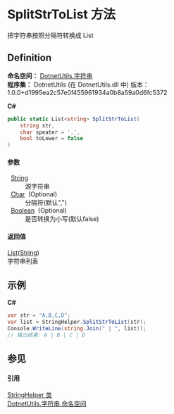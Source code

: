 # SplitStrToList 方法


把字符串按照分隔符转换成 List



## Definition
**命名空间：** <a href="df425352-b368-5c6e-b31a-42f9cfd26b29">DotnetUtils.字符串</a>  
**程序集：** DotnetUtils (在 DotnetUtils.dll 中) 版本：1.0.0+d1995ea2c57e0f455961934a0b8a59a0d6fc5372

**C#**
``` C#
public static List<string> SplitStrToList(
	string str,
	char speater = ',',
	bool toLower = false
)
```



#### 参数
<dl><dt>  <a href="https://learn.microsoft.com/dotnet/api/system.string" target="_blank" rel="noopener noreferrer">String</a></dt><dd>源字符串</dd><dt>  <a href="https://learn.microsoft.com/dotnet/api/system.char" target="_blank" rel="noopener noreferrer">Char</a>  (Optional)</dt><dd>分隔符(默认",")</dd><dt>  <a href="https://learn.microsoft.com/dotnet/api/system.boolean" target="_blank" rel="noopener noreferrer">Boolean</a>  (Optional)</dt><dd>是否转换为小写(默认false)</dd></dl>

#### 返回值
<a href="https://learn.microsoft.com/dotnet/api/system.collections.generic.list-1" target="_blank" rel="noopener noreferrer">List</a>(<a href="https://learn.microsoft.com/dotnet/api/system.string" target="_blank" rel="noopener noreferrer">String</a>)  
字符串列表

## 示例


**C#**  
``` C#
var str = "A,B,C,D";
var list = StringHelper.SplitStrToList(str);
Console.WriteLine(string.Join(" | ", list));
// 输出结果: A | B | C | D
```


## 参见


#### 引用
<a href="ec68410a-f594-19ea-564b-12e32d053216">StringHelper 类</a>  
<a href="df425352-b368-5c6e-b31a-42f9cfd26b29">DotnetUtils.字符串 命名空间</a>  
